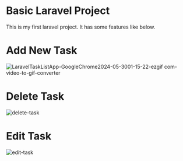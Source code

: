 # Basic Laravel Project
This is my first laravel project. It has some features like below.

# Add New Task
![LaravelTaskListApp-GoogleChrome2024-05-3001-15-22-ezgif com-video-to-gif-converter](https://github.com/nihad1213/laravel-first-project/assets/99197650/4c1eef9b-289b-4c7c-b617-d259cc7f9c33)

# Delete Task
![delete-task](https://github.com/nihad1213/laravel-first-project/assets/99197650/43b70d3b-b514-4d12-9a9a-9816589c8bc1)

# Edit Task
![edit-task](https://github.com/nihad1213/laravel-first-project/assets/99197650/3f9aa4d7-db3a-412a-a67f-38bcddf28c24)

